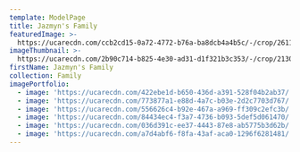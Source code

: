 ```yaml
---
template: ModelPage
title: Jazmyn's Family
featuredImage: >-
  https://ucarecdn.com/ccb2cd15-0a72-4772-b76a-ba8dcb4a4b5c/-/crop/2611x1849/0,370/-/preview/
imageThumbnail: >-
  https://ucarecdn.com/2b90c714-b825-4e30-ad31-d1f321b3c353/-/crop/2130x2566/0,57/-/preview/
firstName: Jazmyn's Family
collection: Family
imagePortfolio:
  - image: 'https://ucarecdn.com/422ebe1d-b650-436d-a391-528f04b2ab37/'
  - image: 'https://ucarecdn.com/773877a1-e88d-4a7c-b03e-2d2c7703d767/'
  - image: 'https://ucarecdn.com/556626c4-b92e-467a-a969-ff309c2efc3b/'
  - image: 'https://ucarecdn.com/84434ec4-f3a7-4736-b093-5def5d061470/'
  - image: 'https://ucarecdn.com/036d391c-ee37-4443-87e8-ab5775b3d62b/'
  - image: 'https://ucarecdn.com/a7d4abf6-f8fa-43af-aca0-1296f6281481/'
---
```



